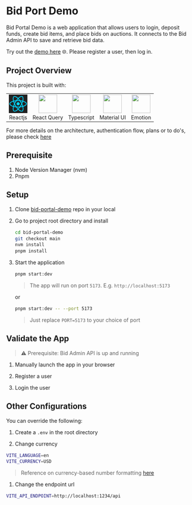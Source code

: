 # Bid Port Demo

Bid Portal Demo is a web application that allows users to login, deposit funds, create bid items, and place bids on auctions. It connects to the Bid Admin API to save and retrieve bid data.

Try out the [demo here](https://bidportaldemo.z31.web.core.windows.net/) 🌐. Please register a user, then log in.

## Project Overview

This project is built with:

<table cellpadding="0" cellspacing="0">
  <tr style="padding: 0">
    <td valign="top" align="center">
        <img src="https://github.com/rayandus/my-portfolio/blob/main/public/reactjs.svg" width="50" height="50">
        <br />
        Reactjs
    </td>
    <td valign="top" align="center">
        <img src="https://github.com/rayandus/my-portfolio/blob/main/public/public/react-query.svg" width="50" height="50">
        <br />
        React Query
    </td>
    <td valign="top" align="center">
        <img src="https://github.com/rayandus/my-portfolio/blob/main/public/public/typescript.svg" width="50" height="50">
        <br />
        Typescript
    </td>
    <td valign="top" align="center">
        <img src="https://github.com/rayandus/my-portfolio/blob/main/public/public/material-ui.svg" width="50" height="50">
        <br />
        Material UI
    </td>
    <td valign="top" align="center">
        <img src="https://github.com/rayandus/my-portfolio/blob/main/public/public/emotion.svg" width="50" height="50">
        <br />
        Emotion
    </td>
  </tr>
</table>

For more details on the architecture, authentication flow, plans or to do's, please check [here](https://rma-demo.notion.site/Bid-Demo-Project-9cf3e25d70e44f4b868499aeb89fd81a)


## Prerequisite

1. Node Version Manager (nvm)
1. Pnpm

## Setup

1. Clone [bid-portal-demo](https://github.com/rayandus/bid-portal-demo) repo in your local

1. Go to project root directory and install

   ```bash
   cd bid-portal-demo
   git checkout main
   nvm install
   pnpm install
   ```

1. Start the application

   ```bash
   pnpm start:dev
   ```

   > The app will run on port `5173`. E.g. `http://localhost:5173`

   or

   ```bash
   pnpm start:dev -- --port 5173
   ```

   > Just replace `PORT=5173` to your choice of port

## Validate the App

 > ⚠️ Prerequisite: Bid Admin API is up and running

1. Manually launch the app in your browser

1. Register a user

1. Login the user

## Other Configurations

You can override the following:

1. Create a `.env` in the root directory

1. Change currency

```bash
VITE_LANGUAGE=en
VITE_CURRENCY=USD
```

> Reference on currency-based number formatting [here](https://developer.mozilla.org/en-US/docs/Web/JavaScript/Reference/Global_Objects/Intl/NumberFormat)

1. Change the endpoint url

```bash
VITE_API_ENDPOINT=http://localhost:1234/api
```
